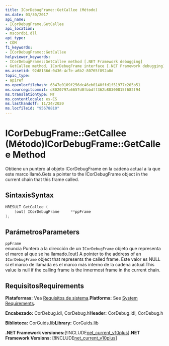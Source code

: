 ```yaml
---
title: ICorDebugFrame::GetCallee (Método)
ms.date: 03/30/2017
api_name:
- ICorDebugFrame.GetCallee
api_location:
- mscordbi.dll
api_type:
- COM
f1_keywords:
- ICorDebugFrame::GetCallee
helpviewer_keywords:
- ICorDebugFrame::GetCallee method [.NET Framework debugging]
- GetCallee method, ICorDebugFrame interface [.NET Framework debugging]
ms.assetid: 92d8136d-0436-4c7e-a6b2-80765f892a0d
topic_type:
- apiref
ms.openlocfilehash: 6347e0109f256dc46eb0140ffd1f51977c205b51
ms.sourcegitcommit: d8020797a6657d0fbbdff362b80300815f682f94
ms.translationtype: MT
ms.contentlocale: es-ES
ms.lasthandoff: 11/24/2020
ms.locfileid: "95678810"
---
```

# <a name="icordebugframegetcallee-method"></a><span data-ttu-id="706a7-102">ICorDebugFrame::GetCallee (Método)</span><span class="sxs-lookup"><span data-stu-id="706a7-102">ICorDebugFrame::GetCallee Method</span></span>

<span data-ttu-id="706a7-103">Obtiene un puntero al objeto ICorDebugFrame en la cadena actual a la que este marco llamó.</span><span class="sxs-lookup"><span data-stu-id="706a7-103">Gets a pointer to the ICorDebugFrame object in the current chain that this frame called.</span></span>  
  
## <a name="syntax"></a><span data-ttu-id="706a7-104">Sintaxis</span><span class="sxs-lookup"><span data-stu-id="706a7-104">Syntax</span></span>  
  
```cpp  
HRESULT GetCallee (  
    [out] ICorDebugFrame     **ppFrame  
);  
```  
  
## <a name="parameters"></a><span data-ttu-id="706a7-105">Parámetros</span><span class="sxs-lookup"><span data-stu-id="706a7-105">Parameters</span></span>  

 `ppFrame`  
 <span data-ttu-id="706a7-106">enuncia Puntero a la dirección de un `ICorDebugFrame` objeto que representa el marco al que se ha llamado.</span><span class="sxs-lookup"><span data-stu-id="706a7-106">[out] A pointer to the address of an `ICorDebugFrame` object that represents the called frame.</span></span> <span data-ttu-id="706a7-107">Este valor es NULL si el marco de llamada es el marco más interno de la cadena actual.</span><span class="sxs-lookup"><span data-stu-id="706a7-107">This value is null if the calling frame is the innermost frame in the current chain.</span></span>  
  
## <a name="requirements"></a><span data-ttu-id="706a7-108">Requisitos</span><span class="sxs-lookup"><span data-stu-id="706a7-108">Requirements</span></span>  

 <span data-ttu-id="706a7-109">**Plataformas:** Vea [Requisitos de sistema](../../get-started/system-requirements.md).</span><span class="sxs-lookup"><span data-stu-id="706a7-109">**Platforms:** See [System Requirements](../../get-started/system-requirements.md).</span></span>  
  
 <span data-ttu-id="706a7-110">**Encabezado:** CorDebug.idl, CorDebug.h</span><span class="sxs-lookup"><span data-stu-id="706a7-110">**Header:** CorDebug.idl, CorDebug.h</span></span>  
  
 <span data-ttu-id="706a7-111">**Biblioteca:** CorGuids.lib</span><span class="sxs-lookup"><span data-stu-id="706a7-111">**Library:** CorGuids.lib</span></span>  
  
 <span data-ttu-id="706a7-112">**.NET Framework versiones:**[!INCLUDE[net_current_v10plus](../../../../includes/net-current-v10plus-md.md)]</span><span class="sxs-lookup"><span data-stu-id="706a7-112">**.NET Framework Versions:** [!INCLUDE[net_current_v10plus](../../../../includes/net-current-v10plus-md.md)]</span></span>
